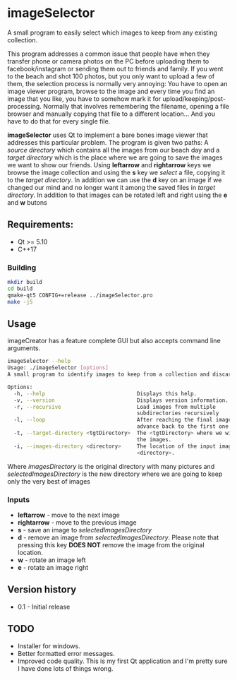 # imageSelector
A small program to easily select which images to keep from any existing collection.

This program addresses a common issue that people have when they transfer phone or camera photos on the PC before uploading them to facebook/instagram or sending them out to friends and family. If you went to the beach and shot 100 photos, but you only want to upload a few of them, the selection process is normally very annoying: You have to open an image viewer program, browse to the image and every time you find an image that you like, you have to somehow mark it for upload/keeping/post-processing. Normally that involves remembering the filename, opening a file browser and manually copying that file to a different location... And you have to do that for every single file.

**imageSelector** uses Qt to implement a bare bones image viewer that addresses this particular problem. The program is given two paths: A *source directory* which contains all the images from our beach day and a *target directory* which is the place where we are going to save the images we want to show our friends. Using **leftarrow** and **rightarrow** keys we browse the image collection and using the **s** key we *select* a file, copying it to the *target directory*. In addition we can use the **d** key on an image if we changed our mind and no longer want it among the saved files in *target directory*. In addition to that images can be rotated left and right using the **e** and **w** butons

## Requirements:
- Qt >= 5.10 
- C++17

### Building
```bash
mkdir build
cd build
qmake-qt5 CONFIG+=release ../imageSelector.pro
make -j5
```

## Usage
imageCreator has a feature complete GUI but also accepts command line arguments.
```bash
imageSelector --help
Usage: ./imageSelector [options]
A small program to identify images to keep from a collection and discard others.

Options:
  -h, --help                             Displays this help.
  -v, --version                          Displays version information.
  -r, --recursive                        Load images from multiple
                                         subdirectories recursively
  -l, --loop                             After reaching the final image,
                                         advance back to the first one
  -t, --target-directory <tgtDirectory>  The <tgtDirectory> where we will keep
                                         the images.
  -i, --images-directory <directory>     The location of the input image
                                         <directory>.
```
Where *imagesDirectory* is the original directory with many pictures and *selectedImagesDirectory* is the new directory where we are going to keep only the very best of images
### Inputs
- **leftarrow** - move to the next image
- **rightarrow** - move to the previous image
- **s** - save an image to *selectedImagesDirectory*
- **d** - remove an image from *selectedImagesDirectory*. Please note that pressing this key **DOES NOT** remove the image from the original location.
- **w** - rotate an image left
- **e** - rotate an image right

## Version history
- 0.1 - Initial release

## TODO
- Installer for windows.
- Better formatted error messages.
- Improved code quality. This is my first Qt application and I'm pretty sure I have done lots of things wrong.
